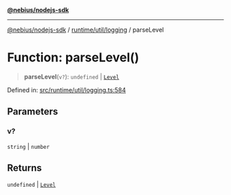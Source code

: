 [**@nebius/nodejs-sdk**](../../../../README.md)

---

[@nebius/nodejs-sdk](../../../../README.md) / [runtime/util/logging](../README.md) / parseLevel

# Function: parseLevel()

> **parseLevel**(`v?`): `undefined` \| [`Level`](../enumerations/Level.md)

Defined in: [src/runtime/util/logging.ts:584](https://github.com/nebius/nodejs-sdk/blob/b305f8e478cb0251c26d73900b264b3bd9a5cc58/src/runtime/util/logging.ts#L584)

## Parameters

### v?

`string` | `number`

## Returns

`undefined` \| [`Level`](../enumerations/Level.md)
